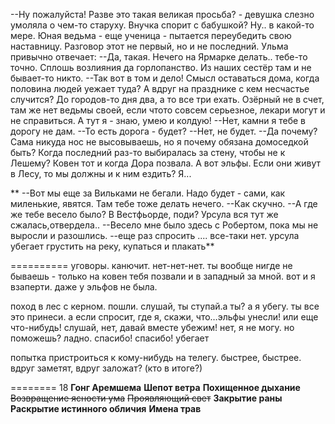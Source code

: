

--Ну пожалуйста! Разве это такая великая просьба? - девушка слезно умоляла о чем-то старуху. Внучка спорит с бабушкой? Ну.. в какой-то мере. Юная ведьма - еще ученица - пытается переубедить свою наставницу. Разговор этот не первый, но и не последний. Ульма привычно отвечает:
--Да, такая. Нечего на Ярмарке делать.. тебе-то точно. Сплошь возлияния да горлопанство. Из наших сестёр там и не бывает-то никто.
--Так вот в том и дело! Смысл оставаться дома, когда половина людей уежает туда? А вдруг на празднике с кем несчастье случится? До городов-то дня два, а то все три ехать. Озёрный не в счет, там же нет ведьмы своей, если чтото совсем серьезное, лекари могут и не справиться. А тут я - знаю, умею и колдую!
--Нет, камни я тебе в дорогу не дам. 
--То есть дорога - будет?
--Нет, не будет.
--Да почему? Сама никуда нос не высовываешь, но я почему обязана домоседкой быть? Когда последний раз-то выбиралась за стену, чтобы не к Лешему? Ковен тот и когда Дора позвала. А вот эльфы. Если они живут в Лесу, то мы должны и к ним ездить? Я...


**
--Вот мы еще за Вильками не бегали. Надо будет - сами, как миленькие, явятся. Там тебе тоже делать нечего.
--Как скучно.
--А где же тебе весело было? В Вестфьорде, поди?
Урсула вся тут же сжалась,отвердела..
--Весело мне было здесь с Робертом, пока мы не выросли и разошлись.
--еще раз спросить
.... все-таки нет.
урсула убегает грустить на реку, купаться и плакать**


==========
уговоры. канючит. нет-нет-нет. ты вообще нигде не бываешь - только на ковен тебя позвали и в западный за мной. вот и я взаперти. даже у эльфов не была.

поход в лес с керном. пошли. слушай, ты ступай.а ты? а я убегу. ты все это принеси. а если спросит, где я, скажи, что…эльфы унесли! или еще что-нибудь! слушай, нет, давай вместе убежим! нет, я не могу. но поможешь? ладно. спасибо! спасибо! убегает

попытка пристроиться к кому-нибудь на телегу. быстрее, быстрее. вдруг заметят, вдруг заложат? (кто в итоге?)

========
18
**Гонг Аремшема**
**Шепот ветра**
**Похищенное дыхание**
~~Возвращение ясности ума~~
~~Проявляющий свет~~
**Закрытие раны**
**Раскрытие истинного обличия**
**Имена трав**
